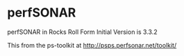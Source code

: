 perfSONAR
=========

perfSONAR in Rocks Roll Form
Initial Version is 3.3.2 

This from the ps-toolkit at http://psps.perfsonar.net/toolkit/
